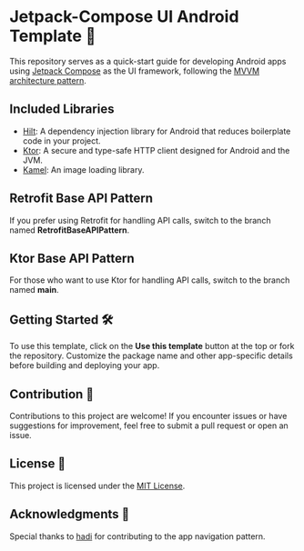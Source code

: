 # Jetpack-Compose UI Android Template 🚀

This repository serves as a quick-start guide for developing Android apps using [Jetpack Compose](https://developer.android.com/jetpack/compose) as the UI framework, following the [MVVM architecture pattern](https://developer.android.com/topic/architecture).

## Included Libraries

- [Hilt](https://dagger.dev/hilt): A dependency injection library for Android that reduces boilerplate code in your project.
- [Ktor](https://ktor.io/): A secure and type-safe HTTP client designed for Android and the JVM.
- [Kamel](https://github.com/Kamel-Media/Kamel): An image loading library.

## Retrofit Base API Pattern

If you prefer using Retrofit for handling API calls, switch to the branch named **RetrofitBaseAPIPattern**.

## Ktor Base API Pattern

For those who want to use Ktor for handling API calls, switch to the branch named **main**.

## Getting Started 🛠️

To use this template, click on the **Use this template** button at the top or fork the repository. Customize the package name and other app-specific details before building and deploying your app.

## Contribution 🤝

Contributions to this project are welcome! If you encounter issues or have suggestions for improvement, feel free to submit a pull request or open an issue.

## License 📄

This project is licensed under the [MIT License](https://github.com/Ammar-Ishfaq/ComposeUI-Template/blob/master/LICENSE).

## Acknowledgments 🙌

Special thanks to [hadi](https://github.com/hadiyarajesh) for contributing to the app navigation pattern.
